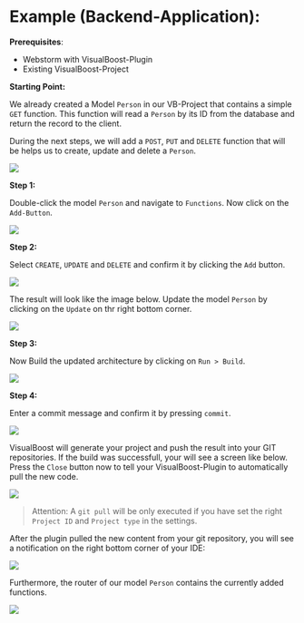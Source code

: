 # Example (Backend-Application):

**Prerequisites**:
- Webstorm with VisualBoost-Plugin
- Existing VisualBoost-Project

**Starting Point:**

We already created a Model `Person` in our VB-Project that contains a simple `GET` function.
This function will read a `Person` by its ID from the database and return the record to the client.


During the next steps, we will add a `POST`, `PUT` and `DELETE` function that will be helps us to create, update and delete a `Person`.

![](https://plugins.jetbrains.com/files/24273/60888-page/2b395fd5-569c-4044-b36c-1ee5e1e8e38d)

**Step 1:**

Double-click the model `Person` and navigate to `Functions`. Now click on the `Add-Button`.

![](https://plugins.jetbrains.com/files/24273/60888-page/c8ca955b-edb0-41e1-8a96-a57da3b8c758)

**Step 2:**

Select `CREATE`, `UPDATE` and `DELETE` and confirm it by clicking the `Add` button.

![](https://plugins.jetbrains.com/files/24273/60888-page/b40972b4-3cf3-48d7-85fe-0c25e1f20f6d)

The result will  look like the image below. Update the model `Person` by clicking on the `Update` on thr right bottom corner.

![](https://plugins.jetbrains.com/files/24273/60888-page/a491142e-2e3e-46c9-9394-a17a0da7907d)

**Step 3:**

Now Build the updated architecture by clicking on `Run > Build`.

![](https://plugins.jetbrains.com/files/24273/60888-page/3804e0b2-d36a-4b5e-8817-c00008ce2196)

**Step 4:**

Enter a commit message and confirm it by pressing `commit`.

![](https://plugins.jetbrains.com/files/24273/60888-page/907590fb-b564-4b49-9533-f61c54350504)

VisualBoost will generate your project and push the result into your GIT repositories. If the build was successfull, your will see a screen like below.
Press the `Close` button now to tell your VisualBoost-Plugin to automatically pull the new code.

![](https://plugins.jetbrains.com/files/24273/60888-page/a745c3ed-6e4d-40b1-99dd-70fdb126b63e)

> Attention: A `git pull` will be only executed if you have set the right `Project ID` and `Project type` in the settings.

After the plugin pulled the new content from your git repository, you will see a notification on the right bottom corner of your IDE:

![](https://plugins.jetbrains.com/files/24273/60888-page/e6f30136-cd9e-4ff7-ba1e-7ee2840cb0e7)

Furthermore, the router of our model `Person` contains the currently added functions.

![](https://plugins.jetbrains.com/files/24273/60888-page/c29f6753-d588-44fd-8e20-9379fc33e9be)